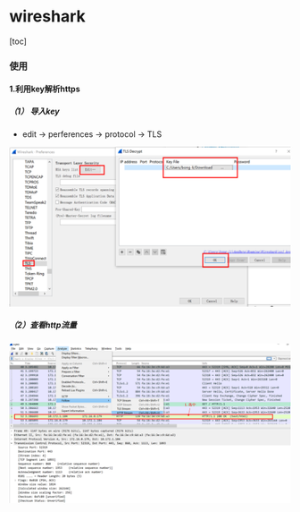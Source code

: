 # wireshark

[toc]

### 使用

#### 1.利用key解析https

##### （1） 导入key
  * edit -> perferences -> protocol -> TLS

![](./imgs/wireshark_01.png)

##### （2）查看http流量
![](./imgs/wireshark_02.png)
